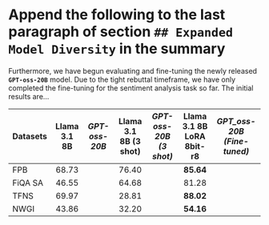# Append the following to the last paragraph of section `## Expanded Model Diversity` in the summary

Furthermore, we have begun evaluating and fine-tuning the newly released **`GPT-oss-20B`** model. Due to the tight
rebuttal timeframe, we have only completed the fine-tuning for the sentiment analysis task so far. The initial results
are...

| **Datasets** | Llama 3.1 8B | _GPT-oss-20B_ | **Llama 3.1 8B (3 shot)** | _GPT-oss-20B (3 shot)_ | Llama 3.1 8B LoRA 8bit-r8 | _GPT_oss-20B (Fine-tuned)_ |
|:-------------|:------------:|---------------|:-------------------------:|------------------------|:-------------------------:|----------------------------|
| FPB          |    68.73     |               |           76.40           |                        |         **85.64**         |                            |
| FiQA SA      |    46.55     |               |           64.68           |                        |           81.28           |                            |
| TFNS         |    69.97     |               |           28.81           |                        |         **88.02**         |                            |
| NWGI         |    43.86     |               |           32.20           |                        |         **54.16**         |                            |

